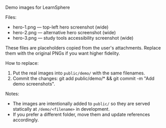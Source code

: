 Demo images for LearnSphere

Files:
- hero-1.png — top-left hero screenshot (wide)
- hero-2.png — alternative hero screenshot (wide)
- hero-3.png — study tools accessibility screenshot (wide)

These files are placeholders copied from the user's attachments. Replace them with the original PNGs if you want higher fidelity.

How to replace:
1. Put the real images into `public/demo/` with the same filenames.
2. Commit the changes: git add public/demo/* && git commit -m "Add demo screenshots".

Notes:
- The images are intentionally added to `public/` so they are served statically at `/demo/<filename>` in development.
- If you prefer a different folder, move them and update references accordingly.
